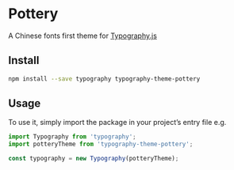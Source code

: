 # Pottery

A Chinese fonts first theme for [Typography.js](https://github.com/kyleamathews/typography.js)

## Install

```bash
npm install --save typography typography-theme-pottery
```

## Usage

To use it, simply import the package in your project’s entry file e.g.

```javascript
import Typography from 'typography';
import potteryTheme from 'typography-theme-pottery';

const typography = new Typography(potteryTheme);
```
